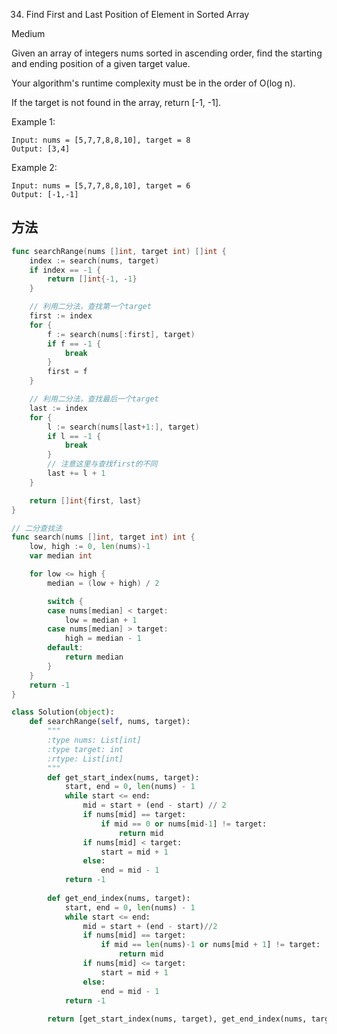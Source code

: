 34. Find First and Last Position of Element in Sorted Array


Medium


Given an array of integers nums sorted in ascending order, find the starting and ending position of a given target value.

Your algorithm's runtime complexity must be in the order of O(log n).

If the target is not found in the array, return [-1, -1].

Example 1:
```
Input: nums = [5,7,7,8,8,10], target = 8
Output: [3,4]
```


Example 2:
```
Input: nums = [5,7,7,8,8,10], target = 6
Output: [-1,-1]
```


## 方法


```go
func searchRange(nums []int, target int) []int {
    index := search(nums, target)
	if index == -1 {
		return []int{-1, -1}
	}

	// 利用二分法，查找第一个target
	first := index
	for {
		f := search(nums[:first], target)
		if f == -1 {
			break
		}
		first = f
	}

	// 利用二分法，查找最后一个target
	last := index
	for {
		l := search(nums[last+1:], target)
		if l == -1 {
			break
		}
		// 注意这里与查找first的不同
		last += l + 1
	}

	return []int{first, last}
}

// 二分查找法
func search(nums []int, target int) int {
	low, high := 0, len(nums)-1
	var median int

	for low <= high {
		median = (low + high) / 2

		switch {
		case nums[median] < target:
			low = median + 1
		case nums[median] > target:
			high = median - 1
		default:
			return median
		}
	}
	return -1
}
```


```python
class Solution(object):
    def searchRange(self, nums, target):
        """
        :type nums: List[int]
        :type target: int
        :rtype: List[int]
        """
        def get_start_index(nums, target):
            start, end = 0, len(nums) - 1
            while start <= end:
                mid = start + (end - start) // 2
                if nums[mid] == target:
                    if mid == 0 or nums[mid-1] != target:
                        return mid
                if nums[mid] < target:
                    start = mid + 1
                else:
                    end = mid - 1
            return -1
        
        def get_end_index(nums, target):
            start, end = 0, len(nums) - 1
            while start <= end:
                mid = start + (end - start)//2
                if nums[mid] == target: 
                    if mid == len(nums)-1 or nums[mid + 1] != target:
                        return mid
                if nums[mid] <= target:
                    start = mid + 1
                else:
                    end = mid - 1
            return -1
        
        return [get_start_index(nums, target), get_end_index(nums, target)]
```